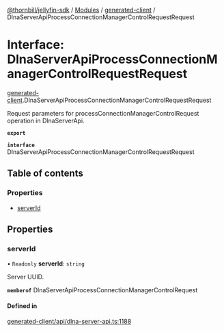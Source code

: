 [@thornbill/jellyfin-sdk](../README.md) / [Modules](../modules.md) / [generated-client](../modules/generated_client.md) / DlnaServerApiProcessConnectionManagerControlRequestRequest

# Interface: DlnaServerApiProcessConnectionManagerControlRequestRequest

[generated-client](../modules/generated_client.md).DlnaServerApiProcessConnectionManagerControlRequestRequest

Request parameters for processConnectionManagerControlRequest operation in DlnaServerApi.

**`export`**

**`interface`** DlnaServerApiProcessConnectionManagerControlRequestRequest

## Table of contents

### Properties

- [serverId](generated_client.DlnaServerApiProcessConnectionManagerControlRequestRequest.md#serverid)

## Properties

### serverId

• `Readonly` **serverId**: `string`

Server UUID.

**`memberof`** DlnaServerApiProcessConnectionManagerControlRequest

#### Defined in

[generated-client/api/dlna-server-api.ts:1188](https://github.com/jellyfin/jellyfin-sdk-typescript/blob/fa599ae/src/generated-client/api/dlna-server-api.ts#L1188)
